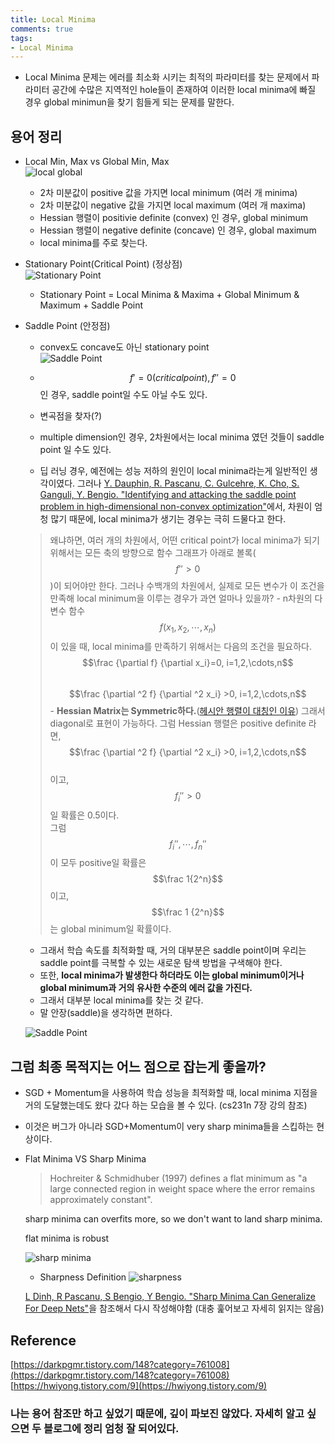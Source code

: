 ```yaml
---
title: Local Minima
comments: true
tags:
- Local Minima
---
```


- Local Minima 문제는 에러를 최소화 시키는 최적의 파라미터를 찾는 문제에서 파라미터 공간에 수많은 지역적인 hole들이 존재하여 이러한 local minima에 빠질 경우 global minimun을 찾기 힘들게 되는 문제를 말한다.
## 용어 정리

- Local Min, Max vs Global Min, Max    
    ![local global](/assets/img/LocalMinima/local_global.jpg)

    - 2차 미분값이 positive 값을 가지면 local minimum (여러 개 minima)
    - 2차 미분값이 negative 값을 가지면 local maximum (여러 개 maxima)
    - Hessian 행렬이 positivie definite (convex) 인 경우, global minimum
    - Hessian 행렬이 negative definite (concave) 인 경우, global maximum    
    - local minima를 주로 찾는다.
    
- Stationary Point(Critical Point) (정상점)   
    ![Stationary Point](/assets/img/LocalMinima/stationary_points.jpg)  

    - Stationary Point = Local Minima & Maxima + Global Minimum & Maximum + Saddle Point    

- Saddle Point (안정점)
    
    - convex도 concave도 아닌 stationary point   
    ![Saddle Point](/assets/img/LocalMinima/saddle_point.jpg)   

    - $$f' = 0 (critical point), f''=0$$인 경우, saddle point일 수도 아닐 수도 있다.
    - 변곡점을 찾자(?)
    - multiple dimension인 경우, 2차원에서는 local minima 였던 것들이 saddle point 일 수도 있다.    
    - 딥 러닝 경우, 예전에는 성능 저하의 원인이 local minima라는게 일반적인 생각이였다. 그러나 [Y. Dauphin, R. Pascanu, C. Gulcehre, K. Cho, S. Ganguli, Y. Bengio. "Identifying and attacking the saddle point problem in high-dimensional non-convex optimization"](https://arxiv.org/pdf/1406.2572.pdf)에서, 차원이 엄청 많기 때문에, local minima가 생기는 경우는 극히 드물다고 한다.      
    > 왜냐하면, 여러 개의 차원에서, 어떤 critical point가 local minima가 되기 위해서는 모든 축의 방향으로 함수 그래프가 아래로 볼록($$f''>0$$)이 되어야만 한다. 그러나 수백개의 차원에서, 실제로 모든 변수가 이 조건을 만족해 local minimum을 이루는 경우가 과연 얼마나 있을까?
      - n차원의 다변수 함수 $$f(x_1, x_2, \cdots, x_n)$$이 있을 때, local minima를 만족하기 위해서는 다음의 조건을 필요하다.    
            $$\frac {\partial f} {\partial x_i}=0, i=1,2,\cdots,n$$    
            $$\frac {\partial ^2 f} {\partial ^2 x_i} >0, i=1,2,\cdots,n$$
      - **Hessian Matrix는 Symmetric하다.**([헤시안 행렬이 대칭인 이유](https://www.quora.com/Why-is-the-Hessian-matrix-symmetric)) 그래서 diagonal로 표현이 가능하다.
        그럼 Hessian 행렬은 positive definite 라면,    
        $$\frac {\partial ^2 f} {\partial ^2 x_i} >0, i=1,2,\cdots,n$$    
        이고, $$f_i'' >0$$ 일 확률은 0.5이다.    
        그럼 $$f_i'', \cdots, f_n''$$ 이 모두 positive일 확률은 $$\frac 1{2^n}$$ 이고,     
        $$\frac 1 {2^n}$$는 global minimum일 확률이다.
    - 그래서 학습 속도를 최적화할 때, 거의 대부분은 saddle point이며 우리는 saddle point를 극복할 수 있는 새로운 탐색 방법을 구색해야 한다.     
    - 또한, **local minima가 발생한다 하더라도 이는 global minimum이거나 global minimum과 거의 유사한 수준의 에러 값을 가진다.**    
    - 그래서 대부분 local minima를 찾는 것 같다.    
    - 말 안장(saddle)을 생각하면 편하다.    
        
    ![Saddle Point](/assets/img/LocalMinima/saddle_matlab.jpg)           
            
                
        
            
## 그럼 최종 목적지는 어느 점으로 잡는게 좋을까?    

- SGD + Momentum을 사용하여 학습 성능을 최적화할 때, local minima 지점을 거의 도달했는데도 왔다 갔다 하는 모습을 볼 수 있다. (cs231n 7장 강의 참조)    
- 이것은 버그가 아니라 SGD+Momentum이 very sharp minima들을 스킵하는 현상이다.

- Flat Minima VS Sharp Minima    
        

    > Hochreiter & Schmidhuber (1997) defines a flat minimum
    > as "a large connected region in weight space where the
    > error remains approximately constant".

    sharp minima can overfits more, so we don't want to land sharp minima.

    flat minima is robust

    ![sharp minima](/assets/img/LocalMinima/sharp_minima.jpg)    

    - Sharpness Definition
    ![sharpness](/assets/img/LocalMinima/sharpness.jpg)
        
    [L Dinh, R Pascanu, S Bengio, Y Bengio. "Sharp Minima Can Generalize For Deep Nets"](https://arxiv.org/pdf/1703.04933.pdf)을 참조해서 다시 작성해야함 (대충 훑어보고 자세히 읽지는 않음)


## Reference    
[https://darkpgmr.tistory.com/148?category=761008](https://darkpgmr.tistory.com/148?category=761008)
[https://hwiyong.tistory.com/9](https://hwiyong.tistory.com/9)

### 나는 용어 참조만 하고 싶었기 때문에, 깊이 파보진 않았다. 자세히 알고 싶으면 두 블로그에 정리 엄청 잘 되어있다. 
